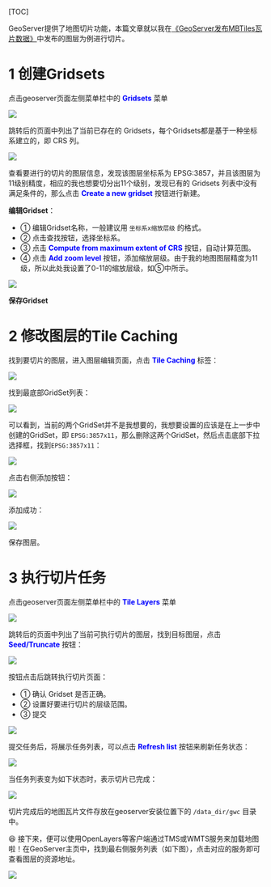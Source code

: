 [TOC]

GeoServer提供了地图切片功能，本篇文章就以我在<a href="./GeoServer发布MBTiles瓦片数据.html" target="_blank">《GeoServer发布MBTiles瓦片数据》</a>中发布的图层为例进行切片。



# 1 创建Gridsets

点击geoserver页面左侧菜单栏中的 **<font color="blue">Gridsets</font>** 菜单

![](./resources/3.5.png)



跳转后的页面中列出了当前已存在的 Gridsets，每个Gridsets都是基于一种坐标系建立的，即 CRS 列。

![](./resources/3.1.png)



查看要进行的切片的图层信息，发现该图层坐标系为 EPSG:3857，并且该图层为11级别精度，相应的我也想要切分出11个级别，发现已有的 Gridsets 列表中没有满足条件的，那么点击 **<font color="blue">Create a new gridset</font>** 按钮进行新建。



**编辑Gridset**：

- ① 编辑Gridset名称，一般建议用 `坐标系x缩放层级` 的格式。
- ② 点击查找按钮，选择坐标系。
- ③ 点击 **<font color="blue">Compute from maximum extent of CRS</font>** 按钮，自动计算范围。
- ④ 点击 **<font color="blue">Add zoom level</font>** 按钮，添加缩放层级。由于我的地图图层精度为11级，所以此处我设置了0-11的缩放层级，如⑤中所示。

![](./resources/3.2.png)

 

**保存Gridset**



# 2 修改图层的Tile Caching

找到要切片的图层，进入图层编辑页面，点击 **<font color="blue">Tile Caching</font>** 标签：

![](./resources/3.3.png)



找到最底部GridSet列表：

![](./resources/3.4.png)



可以看到，当前的两个GridSet并不是我想要的，我想要设置的应该是在上一步中创建的GridSet，即 `EPSG:3857x11`，那么删除这两个GridSet，然后点击底部下拉选择框，找到`EPSG:3857x11`：

![](./resources/3.6.png)

点击右侧添加按钮：

![](./resources/3.7.png)

添加成功：

![](./resources/3.8.png)

保存图层。



# 3 执行切片任务

点击geoserver页面左侧菜单栏中的 **<font color="blue">Tile Layers</font>** 菜单

![](./resources/3.9.png)



跳转后的页面中列出了当前可执行切片的图层，找到目标图层，点击 **<font color="blue">Seed/Truncate</font>** 按钮：

![](./resources/3.10.png)

按钮点击后跳转执行切片页面：

- ① 确认 Gridset 是否正确。
- ② 设置好要进行切片的层级范围。
- ③ 提交

![](./resources/3.11.png)

提交任务后，将展示任务列表，可以点击 **<font color="blue">Refresh list</font>** 按钮来刷新任务状态：

![](./resources/3.12.png)



当任务列表变为如下状态时，表示切片已完成：

![](./resources/3.13.png)



切片完成后的地图瓦片文件存放在geoserver安装位置下的 `/data_dir/gwc` 目录中。



:laughing: 接下来，便可以使用OpenLayers等客户端通过TMS或WMTS服务来加载地图啦！在GeoServer主页中，找到最右侧服务列表（如下图），点击对应的服务即可查看图层的资源地址。

![](./resources/3.14.png)